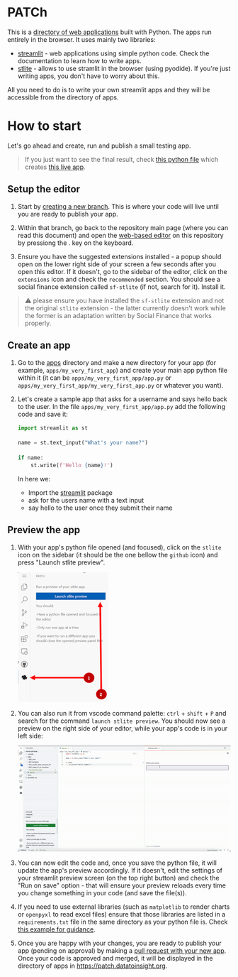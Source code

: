 # PATCh

This is a [directory of web applications](https://patch.datatoinsight.org) built with Python. The apps run entirely in the 
browser. It uses mainly two libraries:

- [streamlit](https://docs.streamlit.io/) - web applications using simple python code. Check the documentation to learn 
how to write apps.
- [stlite](https://github.com/whitphx/stlite) - allows to use stramlit in the browser (using pyodide). If you're just 
writing apps, you don't have to worry about this.

All you need to do is to write your own streamlit apps and they will be accessible from the directory of apps.

# How to start

Let's go ahead and create, run and publish a small testing app. 

> If you just want to see the final result, check [this python file](/apps/001_template/app.py) which creates 
[this live app](https://share.stlite.net/#url=https://raw.githubusercontent.com/SocialFinanceDigitalLabs/patch/main/apps/001_template/app.py).


## Setup the editor

1. Start by [creating a new branch](https://docs.github.com/en/pull-requests/collaborating-with-pull-requests/proposing-changes-to-your-work-with-pull-requests/creating-and-deleting-branches-within-your-repository#creating-a-branch-via-the-branches-overview). This is where your code will live until you are ready to publish your app.

2. Within that branch, go back to the repository main page (where you can read this document) and open the [web-based editor](https://github.com/github/dev) on this repository by pressiong the . key on the keyboard.

3. Ensure you have the suggested extensions installed - a popup should open on the lower right side of your screen a 
few seconds after you open this editor. If it doesn't, go to the sidebar of the editor, click on the `extensions` icon 
and check the `recommended` section. You should see a social finance extension called `sf-stlite` (if not, search for
it). Install it.

> :warning: please ensure you have installed the `sf-stlite` extension and not the original `stlite` extension - the latter currently doesn't work while the former is an adaptation written by Social Finance that works properly.

## Create an app
1. Go to the [apps](./apps) directory and make a new directory for your app (for example, `apps/my_very_first_app`) 
and create your main app python file within it (it can be `apps/my_very_first_app/app.py` or 
`apps/my_very_first_app/my_very_first_app.py` or whatever you want).

2. Let's create a sample app that asks for a username and says hello back to the user. In the file 
`apps/my_very_first_app/app.py` add the following code and save it:

    ```python
    import streamlit as st

    name = st.text_input("What's your name?")

    if name:
        st.write(f'Hello {name}!')
    ```

    In here we:

    - Import the [streamlit](https://docs.streamlit.io/) package
    - ask for the users name with a text input
    - say hello to the user once they submit their name

## Preview the app
1. With your app's python file opened (and focused), click on the `stlite` icon on the sidebar (it should be the one 
bellow the `github` icon) and press "Launch stlite preview". 

    ![Screenshot of stlite Icon](/docs/img/stlite.png) 

2. You can also run it from vscode command palette: `ctrl` + `shift` + `P` and search for the command 
`launch stlite preview`. You should now see a preview on the right side of your editor, while your app's code is in 
your left side:

    ![Screenshot of launching preview](/docs/img/preview_sample.gif)

3. You can now edit the code and, once you save the python file, it will update the app's preview accordingly. If it 
doesn't, edit the settings of your streamlit preview screen (on the top right button) and check the "Run on save" 
option - that will ensure your preview reloads every time you change something in your code (and save the file(s)).

4. If you need to use external libraries (such as `matplotlib` to render charts or `openpyxl` to read excel files) 
ensure that those libraries are listed in a `requirements.txt` file in the same directory as your python file is. 
Check [this example for guidance](/apps/002_quality_data_usecase_EH/requirements.txt). 

5. Once you are happy with your changes, you are ready to publish your app (pending on approval) by making a [pull 
request with your new app](https://docs.github.com/en/codespaces/the-githubdev-web-based-editor#create-a-pull-request). Once your code is approved and merged, it will be displayed in the directory of apps in https://patch.datatoinsight.org.
